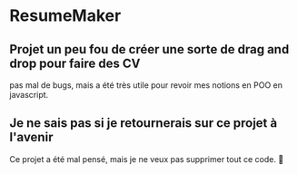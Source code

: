 # ResumeMaker

## Projet un peu fou de créer une sorte de drag and drop pour faire des CV
pas mal de bugs, mais a été très utile pour revoir mes notions en POO en javascript.


## Je ne sais pas si je retournerais sur ce projet à l'avenir
Ce projet a été mal pensé, mais je ne veux pas supprimer tout ce code. :rofl:
